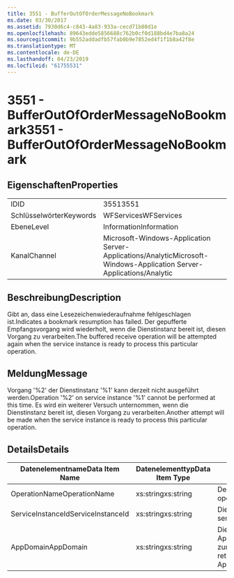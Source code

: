 ```yaml
---
title: 3551 - BufferOutOfOrderMessageNoBookmark
ms.date: 03/30/2017
ms.assetid: 7930d6c4-c843-4a83-933a-cecd71b80d1e
ms.openlocfilehash: 89643edde5856688c762b0cf0d188bd4e7ba8a24
ms.sourcegitcommit: 9b552addadfb57fab0b9e7852ed4f1f1b8a42f8e
ms.translationtype: MT
ms.contentlocale: de-DE
ms.lasthandoff: 04/23/2019
ms.locfileid: "61755531"
---
```

# <a name="3551---bufferoutofordermessagenobookmark"></a><span data-ttu-id="802de-102">3551 - BufferOutOfOrderMessageNoBookmark</span><span class="sxs-lookup"><span data-stu-id="802de-102">3551 - BufferOutOfOrderMessageNoBookmark</span></span>
## <a name="properties"></a><span data-ttu-id="802de-103">Eigenschaften</span><span class="sxs-lookup"><span data-stu-id="802de-103">Properties</span></span>  
  
|||  
|-|-|  
|<span data-ttu-id="802de-104">ID</span><span class="sxs-lookup"><span data-stu-id="802de-104">ID</span></span>|<span data-ttu-id="802de-105">3551</span><span class="sxs-lookup"><span data-stu-id="802de-105">3551</span></span>|  
|<span data-ttu-id="802de-106">Schlüsselwörter</span><span class="sxs-lookup"><span data-stu-id="802de-106">Keywords</span></span>|<span data-ttu-id="802de-107">WFServices</span><span class="sxs-lookup"><span data-stu-id="802de-107">WFServices</span></span>|  
|<span data-ttu-id="802de-108">Ebene</span><span class="sxs-lookup"><span data-stu-id="802de-108">Level</span></span>|<span data-ttu-id="802de-109">Information</span><span class="sxs-lookup"><span data-stu-id="802de-109">Information</span></span>|  
|<span data-ttu-id="802de-110">Kanal</span><span class="sxs-lookup"><span data-stu-id="802de-110">Channel</span></span>|<span data-ttu-id="802de-111">Microsoft-Windows-Application Server-Applications/Analytic</span><span class="sxs-lookup"><span data-stu-id="802de-111">Microsoft-Windows-Application Server-Applications/Analytic</span></span>|  
  
## <a name="description"></a><span data-ttu-id="802de-112">Beschreibung</span><span class="sxs-lookup"><span data-stu-id="802de-112">Description</span></span>  
 <span data-ttu-id="802de-113">Gibt an, dass eine Lesezeichenwiederaufnahme fehlgeschlagen ist.</span><span class="sxs-lookup"><span data-stu-id="802de-113">Indicates a bookmark resumption has failed.</span></span> <span data-ttu-id="802de-114">Der gepufferte Empfangsvorgang wird wiederholt, wenn die Dienstinstanz bereit ist, diesen Vorgang zu verarbeiten.</span><span class="sxs-lookup"><span data-stu-id="802de-114">The buffered receive operation will be attempted again when the service instance is ready to process this particular operation.</span></span>  
  
## <a name="message"></a><span data-ttu-id="802de-115">Meldung</span><span class="sxs-lookup"><span data-stu-id="802de-115">Message</span></span>  
 <span data-ttu-id="802de-116">Vorgang '%2' der Dienstinstanz '%1' kann derzeit nicht ausgeführt werden.</span><span class="sxs-lookup"><span data-stu-id="802de-116">Operation '%2' on service instance '%1' cannot be performed at this time.</span></span> <span data-ttu-id="802de-117">Es wird ein weiterer Versuch unternommen, wenn die Dienstinstanz bereit ist, diesen Vorgang zu verarbeiten.</span><span class="sxs-lookup"><span data-stu-id="802de-117">Another attempt will be made when the service instance is ready to process this particular operation.</span></span>  
  
## <a name="details"></a><span data-ttu-id="802de-118">Details</span><span class="sxs-lookup"><span data-stu-id="802de-118">Details</span></span>  
  
|<span data-ttu-id="802de-119">Datenelementname</span><span class="sxs-lookup"><span data-stu-id="802de-119">Data Item Name</span></span>|<span data-ttu-id="802de-120">Datenelementtyp</span><span class="sxs-lookup"><span data-stu-id="802de-120">Data Item Type</span></span>|<span data-ttu-id="802de-121">Beschreibung</span><span class="sxs-lookup"><span data-stu-id="802de-121">Description</span></span>|  
|--------------------|--------------------|-----------------|  
|<span data-ttu-id="802de-122">OperationName</span><span class="sxs-lookup"><span data-stu-id="802de-122">OperationName</span></span>|<span data-ttu-id="802de-123">xs:string</span><span class="sxs-lookup"><span data-stu-id="802de-123">xs:string</span></span>|<span data-ttu-id="802de-124">Der Name des Vorgangs.</span><span class="sxs-lookup"><span data-stu-id="802de-124">The name of the operation.</span></span>|  
|<span data-ttu-id="802de-125">ServiceInstanceId</span><span class="sxs-lookup"><span data-stu-id="802de-125">ServiceInstanceId</span></span>|<span data-ttu-id="802de-126">xs:string</span><span class="sxs-lookup"><span data-stu-id="802de-126">xs:string</span></span>|<span data-ttu-id="802de-127">Die ID der Dienstinstanz.</span><span class="sxs-lookup"><span data-stu-id="802de-127">The id of the service instance.</span></span>|  
|<span data-ttu-id="802de-128">AppDomain</span><span class="sxs-lookup"><span data-stu-id="802de-128">AppDomain</span></span>|<span data-ttu-id="802de-129">xs:string</span><span class="sxs-lookup"><span data-stu-id="802de-129">xs:string</span></span>|<span data-ttu-id="802de-130">Die von AppDomain.CurrentDomain.FriendlyName zurückgegebene Zeichenfolge.</span><span class="sxs-lookup"><span data-stu-id="802de-130">The string returned by AppDomain.CurrentDomain.FriendlyName.</span></span>|
